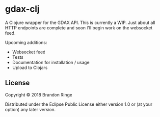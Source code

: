 # gdax-clj

A Clojure wrapper for the GDAX API. This is currently a WIP. Just about all HTTP endpoints are complete and soon I'll begin work on the websocket feed.

Upcoming additions:
- Websocket feed
- Tests
- Documentation for installation / usage
- Upload to Clojars

## License

Copyright © 2018 Brandon Ringe

Distributed under the Eclipse Public License either version 1.0 or (at
your option) any later version.
